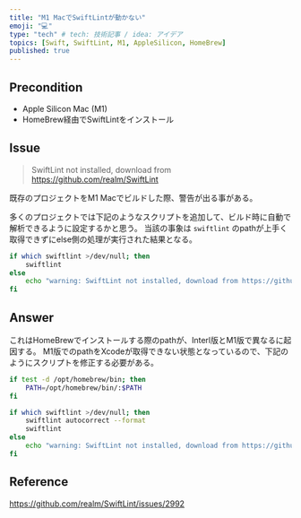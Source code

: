 ```yaml
---
title: "M1 MacでSwiftLintが動かない"
emoji: "💻"
type: "tech" # tech: 技術記事 / idea: アイデア
topics: [Swift, SwiftLint, M1, AppleSilicon, HomeBrew]
published: true
---
```


## Precondition

- Apple Silicon Mac (M1)
- HomeBrew経由でSwiftLintをインストール

## Issue

> SwiftLint not installed, download from https://github.com/realm/SwiftLint

既存のプロジェクトをM1 Macでビルドした際、警告が出る事がある。

多くのプロジェクトでは下記のようなスクリプトを追加して、ビルド時に自動で解析できるように設定するかと思う。
当該の事象は `swiftlint` のpathが上手く取得できずにelse側の処理が実行された結果となる。

```sh
if which swiftlint >/dev/null; then
    swiftlint
else
    echo "warning: SwiftLint not installed, download from https://github.com/realm/SwiftLint"
fi
```

## Answer

これはHomeBrewでインストールする際のpathが、Interl版とM1版で異なるに起因する。
M1版でのpathをXcodeが取得できない状態となっているので、下記のようにスクリプトを修正する必要がある。

```sh
if test -d /opt/homebrew/bin; then
    PATH=/opt/homebrew/bin/:$PATH
fi

if which swiftlint >/dev/null; then
    swiftlint autocorrect --format
    swiftlint
else
    echo "warning: SwiftLint not installed, download from https://github.com/realm/SwiftLint"
fi
```


## Reference

https://github.com/realm/SwiftLint/issues/2992